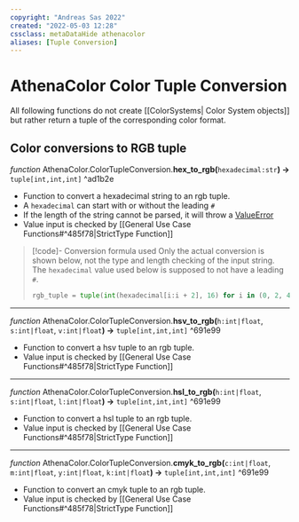 ```yaml
---
copyright: "Andreas Sas 2022"
created: "2022-05-03 12:28"
cssclass: metaDataHide athenacolor
aliases: [Tuple Conversion]
---
```


# AthenaColor Color Tuple Conversion
All following functions do not create [[ColorSystems| Color System objects]] but rather return a tuple of the corresponding color format.

## Color conversions to RGB tuple

*function* AthenaColor.ColorTupleConversion.**hex_to_rgb(**`hexadecimal:str`**) ->** `tuple[int,int,int]` ^ad1b2e
- Function to convert a hexadecimal string to an rgb tuple.
- A `hexadecimal` can start with or without the leading `#`
- If the length of the string cannot be parsed, it will throw a [ValueError](https://docs.python.org/3/library/exceptions.html#ValueError)
- Value input is checked by [[General Use Case Functions#^485f78|StrictType Function]]
>[!code]- Conversion formula used
>Only the actual conversion is shown below, not the type and length checking of the input string. The `hexadecimal` value used below is supposed to not have a leading `#`.
>```python
>rgb_tuple = tuple(int(hexadecimal[i:i + 2], 16) for i in (0, 2, 4))
>```

---
*function* AthenaColor.ColorTupleConversion.**hsv_to_rgb(**`h:int|float`, `s:int|float`, `v:int|float`**) ->** `tuple[int,int,int]` ^691e99
- Function to convert a hsv tuple to an rgb tuple.
- Value input is checked by [[General Use Case Functions#^485f78|StrictType Function]]


---
*function* AthenaColor.ColorTupleConversion.**hsl_to_rgb(**`h:int|float`, `s:int|float`, `l:int|float`**) ->** `tuple[int,int,int]` ^691e99
- Function to convert a hsl tuple to an rgb tuple.
- Value input is checked by [[General Use Case Functions#^485f78|StrictType Function]]


---
*function* AthenaColor.ColorTupleConversion.**cmyk_to_rgb(**`c:int|float`, `m:int|float`, `y:int|float`, `k:int|float`**) ->** `tuple[int,int,int]` ^691e99
- Function to convert an cmyk tuple to an rgb tuple.
- Value input is checked by [[General Use Case Functions#^485f78|StrictType Function]]


